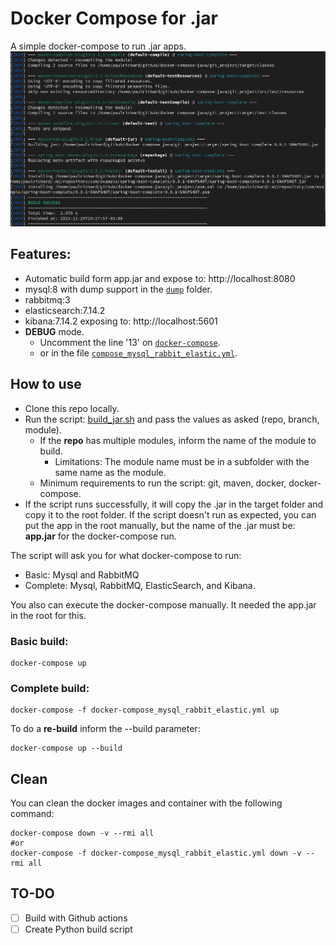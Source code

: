 # Docker Compose for .jar

A simple docker-compose to run .jar apps.
[![Demo](/poster.png)](/demo.webm)

## Features:

- Automatic build form app.jar and expose to: http://localhost:8080
- mysql:8 with dump support in the [`dump`](./dump) folder.
- rabbitmq:3
- elasticsearch:7.14.2
- kibana:7.14.2 exposing to: http://localhost:5601
- **DEBUG** mode.
  - Uncomment the line '13' on [`docker-compose`](./docker-compose.yml).
  - or in the file [`compose_mysql_rabbit_elastic.yml`](./compose_mysql_rabbit_elastic.yml).

## How to use

- Clone this repo locally.
- Run the script: [build_jar.sh](./build_jar.sh) and pass the values as asked (repo, branch, module).
  - If the **repo** has multiple modules, inform the name of the module to build.
    - Limitations: The module name must be in a subfolder with the same name as the module.
  - Minimum requirements to run the script: git, maven, docker, docker-compose.
- If the script runs successfully, it will copy the .jar in the target folder and copy it to the root folder. If the script doesn't run as expected, you can put the app in the root manually, but the name of the .jar must be: **app.jar** for the docker-compose run.

The script will ask you for what docker-compose to run:
- Basic: Mysql and RabbitMQ
- Complete: Mysql, RabbitMQ, ElasticSearch, and Kibana.

You also can execute the docker-compose manually. It needed the app.jar in the root for this. 

### Basic build:

```
docker-compose up
```

### Complete build:

```
docker-compose -f docker-compose_mysql_rabbit_elastic.yml up
```

To do a **re-build** inform the --build parameter:

```
docker-compose up --build
```

## Clean

You can clean the docker images and container with the following command:

```
docker-compose down -v --rmi all
#or
docker-compose -f docker-compose_mysql_rabbit_elastic.yml down -v --rmi all
```

## TO-DO
- [ ] Build with Github actions
- [ ] Create Python build script
